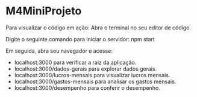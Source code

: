 # M4MiniProjeto
Para visualizar o código em ação:
Abra o terminal no seu editor de código.

Digite o seguinte comando para iniciar o servidor:
npm start

Em seguida, abra seu navegador e acesse:

* localhost:3000 para verificar a raiz da aplicação.
* localhost:3000/dados-gerais para explorar dados gerais.
* localhost:3000/lucros-mensais para visualizar lucros mensais.
* localhost:3000/gastos-mensais para analisar os gastos mensais.
* localhost:3000/desempenho para conferir o desempenho.
